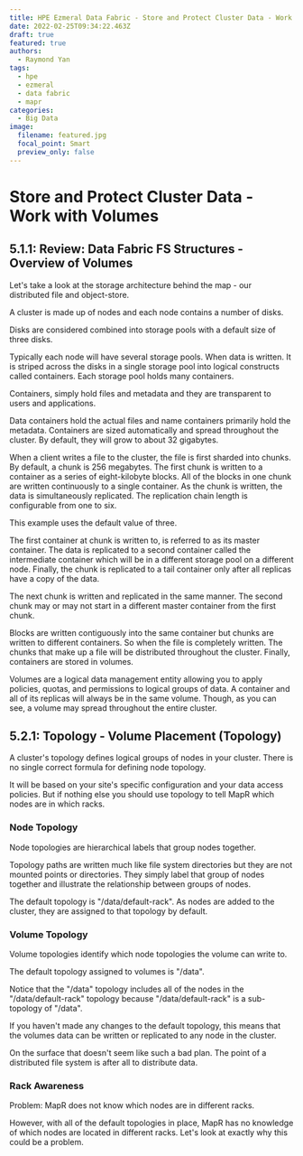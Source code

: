 ```yaml
---
title: HPE Ezmeral Data Fabric - Store and Protect Cluster Data - Work with Volumes
date: 2022-02-25T09:34:22.463Z
draft: true
featured: true
authors:
  - Raymond Yan
tags:
  - hpe
  - ezmeral
  - data fabric
  - mapr
categories:
  - Big Data
image:
  filename: featured.jpg
  focal_point: Smart
  preview_only: false
---
```

# Store and Protect Cluster Data - Work with Volumes



## 5.1.1: Review: Data Fabric FS Structures - Overview of Volumes



Let's take a look at the storage architecture behind the map - our distributed file and object-store.


A cluster is made up of nodes and each node contains a number of disks.


Disks are considered combined into storage pools with a default size of three disks.

Typically each node will have several storage pools.
When data is written. It is striped across the disks in a single storage pool into logical constructs called containers.
Each storage pool holds many containers.

Containers, simply hold files and metadata and they are transparent to users and applications. 


Data containers hold the actual files and name containers primarily hold the metadata.
Containers are sized automatically and spread throughout the cluster.
By default, they will grow to about 32 gigabytes.



When a client writes a file to the cluster, the file is first sharded into chunks.
By default, a chunk is 256 megabytes.
The first chunk is written to a container as a series of eight-kilobyte blocks.
All of the blocks in one chunk are written continuously to a single container.
As the chunk is written, the data is simultaneously replicated. The replication chain length is configurable from one to six.


This example uses the default value of three.

The first container at chunk is written to, is referred to as its master container.
The data is replicated to a second container called the intermediate container which will be in a different storage pool on a different node.
Finally, the chunk is replicated to a tail container only after all replicas have a copy of the data.

The next chunk is written and replicated in the same manner.
The second chunk may or may not start in a different master container from the first chunk.


Blocks are written contiguously into the same container but chunks are written to different containers. So when the file is completely written.
The chunks that make up a file will be distributed throughout the cluster.
Finally, containers are stored in volumes.



Volumes are a logical data management entity allowing you to apply policies, quotas, and permissions to logical groups of data.
A container and all of its replicas will always be in the same volume. Though, as you can see, a volume may spread throughout the entire cluster.

## 5.2.1: Topology - Volume Placement (Topology)



A cluster's topology defines logical groups of nodes in your cluster.
There is no single correct formula for defining node topology. 

It will be based on your site's specific configuration and your data access
policies.
But if nothing else you should use topology to tell MapR which nodes are in which racks.

### Node Topology



Node topologies are hierarchical labels that group nodes together.

Topology paths are written much like file system directories but they
are not mounted points or directories.
They simply label that group of nodes together and illustrate the relationship between groups of nodes.


The default topology is "/data/default-rack". As nodes are added to the cluster, they are assigned to that topology by default.

### Volume Topology



Volume topologies identify which node topologies the volume can write to.



The default topology assigned to volumes is "/data".

Notice that the "/data" topology includes all of the nodes in the "/data/default-rack" topology because "/data/default-rack" is a sub-topology of "/data".


If you haven't made any changes to the default topology, this means that the volumes data can be written or replicated to any node in the cluster.


On the surface that doesn't seem like such a bad plan. The point of a distributed file system is after all to distribute data.

### Rack Awareness



Problem: MapR does not know which nodes are in different racks.



However, with all of the default topologies in place, MapR has no knowledge of which nodes are located in different racks.
Let's look at exactly why this could be a problem.